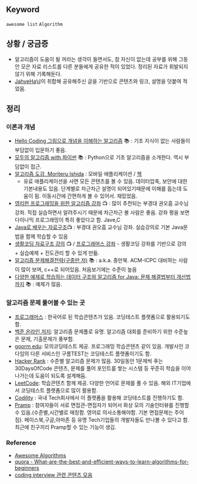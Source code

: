 ## Keyword
`awesome list` `Algorithm`

## 상황 / 궁금증
- 알고리즘이 도움이 될 꺼라는 생각이 들면서도, 참 자신이 없는데 공부를 위해 그동안 모은 자료 리스트를 다른 분들에게 공유한 적이 있었다. 정리된 자료가 휘발되지 않기 위해 기록해둔다. 
- [JahyeHa](https://github.com/jahyeha)님이 취합해 공유해주신 글을 기반으로 콘텐츠와 링크, 설명을 덧붙여 적었음.

## 정리
### 이론과 개념
- [Hello Coding 그림으로 개념을 이해하는 알고리즘](http://www.hanbit.co.kr/store/books/look.php?p_code=B5896248244) :books: : 기초 지식이 없는 사람들이 부담없이 입문하기 좋음. 
- [모두의 알고리즘 with 파이썬](https://www.gilbut.co.kr/book/bookView.aspx?bookcode=BN001731&page=1&TF=T) :books: : Python으로 기초 알고리즘을 소개한다. 역시 부담없이 접근.
- [알고리즘 도감, Moriteru Ishida](http://algorithm.wiki/ko/app/) : 모바일 애플리케이션 / [책](http://jpub.tistory.com/760)
  - 유료 애플리케이션을 사면 모든 콘텐츠를 볼 수 있음. 데이터압축, 보안에 대한 기본내용도 있음. 단계별로 차근차근 설명이 되어있기때문에 이해를 돕는데 도움이 됨. 이동시간에 간편하게 볼 수 있어서. 재밌었음.
- [영리한 프로그래밍을 위한 알고리즘 강좌](https://www.inflearn.com/course/%EC%95%8C%EA%B3%A0%EB%A6%AC%EC%A6%98-%EA%B0%95%EC%A2%8C/) :tv: : 많이 추천되는 부경대 권오흠 교수님 강좌. 직접 실습하면서 알려주시기 때문에 차근차근 볼 사람은 좋음. 강좌 평을 보면 다이나믹 프로그래밍이 특히 좋았다고 함. Jave,C
- [Java로 배우는 자료구조](https://www.inflearn.com/course/java-%EC%9E%90%EB%A3%8C%EA%B5%AC%EC%A1%B0/):tv: : 부경대 권오흠 교수님 강좌. 실습강의로 기본 Java문법을 함께 학습할 수 있음
- [생활코딩 자료구조 강의](https://opentutorials.org/module/1335) :tv: / [프로그래머스 강좌](https://programmers.co.kr/learn/courses/17) - 생활코딩 강좌를 기반으로 강의 + 실습예제 + 진도관리 할 수 있게 만듦.
- [알고리즘 문제해결전략(구종만 저)](http://book.algospot.com/toc.html) :books: : a.k.a. 종만북. ACM-ICPC 대비하는 사람이 많이 보며, c++로 되어있음. 처음보기에는 수준이 높음
- [다양한 예제로 학습하는 데이터 구조와 알고리즘 for Java: 문제 해결법부터 개선법까지](http://www.insightbook.co.kr/book/programming-insight/%EB%8B%A4%EC%96%91%ED%95%9C-%EC%98%88%EC%A0%9C%EB%A1%9C-%ED%95%99%EC%8A%B5%ED%95%98%EB%8A%94-%EB%8D%B0%EC%9D%B4%ED%84%B0-%EA%B5%AC%EC%A1%B0%EC%99%80-%EC%95%8C%EA%B3%A0%EB%A6%AC%EC%A6%98-for-java) :books: : 예제가 많음.

### 알고리즘 문제 풀어볼 수 있는 곳
- [프로그래머스](https://programmers.co.kr/) : 한국어로 된 학습콘텐츠가 있음. 코딩테스트 플랫폼으로 활용되기도 함.
- [백준 온라인 저지](https://www.acmicpc.net/): 알고리즘 문제풀로 유명. 알고리즘 대회를 준비하기 위한 수준높은 문제, 기출문제가 풍부함.
- [goorm edu](https://edu.goorm.io/): 모의코딩테스트 제공. 프로그래밍 학습콘텐츠 같이 있음. 개발사인 코다임의 다른 서비스인 구름TEST는 코딩테스트 플랫폼이기도 함.
- [Hacker Rank](https://www.hackerrank.com/) : 수준별 알고리즘 문제가 많음. 30일동안 1문제씩 푸는 30DaysOfCode 콘텐츠, 문제를 풀어 포인트를 쌓는 시스템 등 꾸준히 학습을 이어나가는데 도움이 되도록 설계해둠.
- [LeetCode](https://leetcode.com/): 학습콘텐츠 함께 제공. 다양한 언어로 문제를 풀 수 있음. 해외 IT기업에서 코딩테스트 플랫폼으로 많이 활용함.
- [Codility](http://app.codility.com/programmers/) : 국내 Tech회사에서 이 플랫폼을 활용해 코딩테스트를 진행하기도 함.
- [Pramp](https://www.pramp.com/) : 참여자들이 서로 면접관-면접자가 되어서 화상 모의 기술인터뷰를 진행할 수 있음.(수준별,시간별로 매칭함. 영어로 의사소통해야함. 기본 면접문제는 주어짐). 페이스북,구글,아마존 등 유명 Tech기업들의 개발자들도 만나볼 수 있다고 함. 최근에 친구끼리 Pramp할 수 있는 기능이 생김.

### Reference
- [Awesome Algorithms](http://gaerae.com/awesome-algorithms/?utm_campaign=%EA%B0%9C%EB%B0%9C%EC%9E%90%EC%8A%A4%EB%9F%BD%EB%8B%A4&utm_medium=social&utm_source=gaerae.com)
- [quora - What-are-the-best-and-efficient-ways-to-learn-algorithms-for-beginners](https://www.quora.com/What-are-the-best-and-efficient-ways-to-learn-algorithms-for-beginners)
- [coding interview 관련 콘텐츠 모음](TIL/CodingInterview/guide.md)
